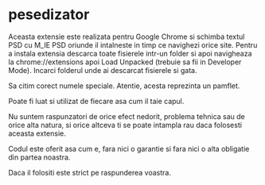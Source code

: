 # pesedizator
Aceasta extensie este realizata pentru Google Chrome si schimba textul PSD cu M_IE PSD oriunde il intalneste in timp ce navighezi orice site.
Pentru a instala extensia descarca toate fisierele intr-un folder si apoi navigheaza la chrome://extensions apoi Load Unpacked (trebuie sa fii in Developer Mode). Incarci folderul unde ai descarcat fisierele si gata. 

Sa citim corect numele speciale. Atentie, acesta reprezinta un pamflet. 

Poate fi luat si utilizat de fiecare asa cum il taie capul. 

Nu suntem raspunzatori de orice efect nedorit, problema tehnica sau de orice alta natura, si orice altceva ti se poate intampla rau daca folosesti aceasta extensie. 

Codul este oferit asa cum e, fara nici o garantie si fara nici o alta obligatie din partea noastra. 

Daca il folositi este strict pe raspunderea voastra.
